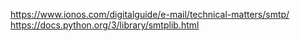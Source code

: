 https://www.ionos.com/digitalguide/e-mail/technical-matters/smtp/
https://docs.python.org/3/library/smtplib.html
